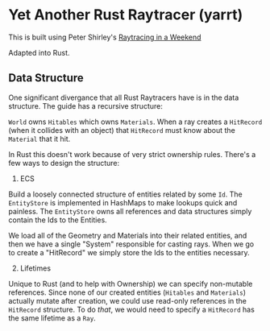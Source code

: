 # Yet Another Rust Raytracer (yarrt)

This is built using Peter Shirley's [Raytracing in a Weekend](https://github.com/petershirley/raytracinginoneweekend)

Adapted into Rust.

## Data Structure

One significant divergance that all Rust Raytracers have is in the data structure. The guide has a recursive structure:

`World` owns `Hitables` which owns `Materials`. When a ray creates a `HitRecord` (when it collides with an object) that `HitRecord` must know about the `Material` that it hit.

In Rust this doesn't work because of very strict ownership rules. There's a few ways to design the structure:

1. ECS

Build a loosely connected structure of entities related by some `Id`. The `EntityStore` is implemented in HashMaps to make lookups quick and painless. The `EntityStore` owns all references and data structures simply contain the Ids to the Entities.

We load all of the Geometry and Materials into their related entities, and then we have a single "System" responsible for casting rays. When we go to create a "HitRecord" we simply store the Ids to the entities necessary.

2. Lifetimes

Unique to Rust (and to help with Ownership) we can specify non-mutable references. Since none of our created entities (`Hitables` and `Materials`) actually mutate after creation, we could use read-only references in the `HitRecord` structure. To do *that*, we would need to specify a `HitRecord` has the same lifetime as a `Ray`.